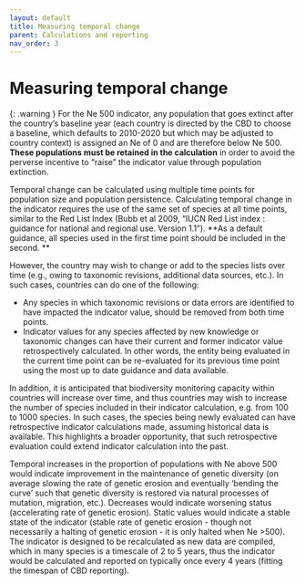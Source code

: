 ```yaml
---
layout: default
title: Measuring temporal change
parent: Calculations and reporting
nav_order: 3
---
```


# Measuring temporal change

{: .warning }
For the Ne 500 indicator, any population that goes extinct after the country’s baseline year (each country is directed by the CBD to choose a baseline, which defaults to 2010-2020 but which may be adjusted to country context) is assigned an Ne of 0 and are therefore below Ne 500. **These populations must be retained in the calculation** in order to avoid the perverse incentive to “raise” the indicator value through population extinction.

Temporal change can be calculated using multiple time points for population size and population persistence. Calculating temporal change in the indicator requires the use of the same set of species at all time points, similar to the Red List Index (Bubb et al 2009, “IUCN Red List index : guidance for national and regional use. Version 1.1”).  **As a default guidance, all species used in the first time point should be included in the second. **

However, the country may wish to change or add to the species lists over time (e.g., owing to taxonomic revisions, additional data sources, etc.). In such cases, countries can do one of the following:

*  Any species in which taxonomic revisions or data errors are identified to have impacted the indicator value, should be removed from both time points.
* Indicator values for any species affected by new knowledge or taxonomic changes can have their current and former indicator value retrospectively calculated.  In other words, the entity being evaluated in the current time point can be re-evaluated for its previous time point using the most up to date guidance and data available.

In addition, it is anticipated that biodiversity monitoring capacity within countries will increase over time, and thus countries may wish to increase the number of species included in their indicator calculation, e.g. from 100 to 1000 species.  In such cases, the species being newly evaluated can have retrospective indicator calculations made, assuming historical data is available.  This highlights a broader opportunity, that such retrospective evaluation could extend indicator calculation into the past.

Temporal increases in the proportion of populations with Ne above 500 would indicate improvement in the maintenance of genetic diversity (on average slowing the rate of genetic erosion and eventually ‘bending the curve’ such that genetic diversity is restored via natural processes of mutation, migration, etc.). Decreases would indicate worsening status (accelerating rate of genetic erosion). Static values would indicate a stable state of the indicator (stable rate of genetic erosion - though not necessarily a halting of genetic erosion - it is only halted when Ne >500).  The indicator is designed to be recalculated as new data are compiled, which in many species is a timescale of 2 to 5 years, thus the indicator would be calculated and reported on typically once every 4 years (fitting the timespan of CBD reporting).
